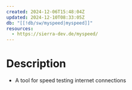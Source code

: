 ```yaml
---
created: 2024-12-06T15:48:04Z
updated: 2024-12-10T08:33:05Z
db: "[[!db/sw/myspeed|myspeed]]"
resources:
  - https://sierra-dev.de/myspeed/
---
```

# Description
- A tool for speed testing internet connections